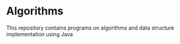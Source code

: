 # Algorithms
This repository contains programs on algorithms and data structure implementation using Java
